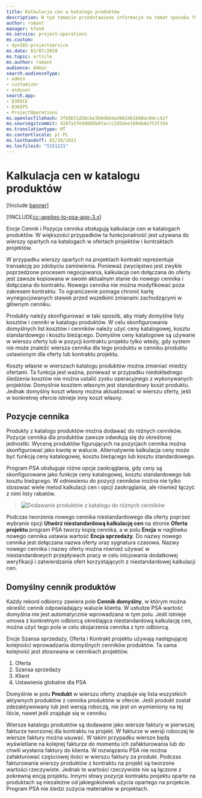 ```yaml
---
title: Kalkulacja cen w katalogu produktów
description: W tym temacie przedstawiono informacje na temat sposobu funkcjonowania aparatu kalkulacji cen w katalogu produktów w programie Dynamics 365 Project Service Automation (PSA).
author: rumant
manager: kfend
ms.service: project-operations
ms.custom:
- dyn365-projectservice
ms.date: 03/07/2019
ms.topic: article
ms.author: rumant
audience: Admin
search.audienceType:
- admin
- customizer
- enduser
search.app:
- D365CE
- D365PS
- ProjectOperations
ms.openlocfilehash: 3fb9b51d58cbe3b0db6dad902461b90ac04cc42f
ms.sourcegitcommit: 418fa1fe9d605b8faccc2d5dee1b04b4e753f194
ms.translationtype: HT
ms.contentlocale: pl-PL
ms.lasthandoff: 02/10/2021
ms.locfileid: "5151221"
---
```

# <a name="product-catalog-pricing"></a>Kalkulacja cen w katalogu produktów 

[!include [banner](../includes/psa-now-project-operations.md)]

[!INCLUDE[cc-applies-to-psa-app-3.x](../includes/cc-applies-to-psa-app-3x.md)]


Encje Cennik i Pozycja cennika obsługują kalkulacje cen w katalogach produktów. W większości przypadków ta funkcjonalność jest używana do wierszy opartych na katalogach w ofertach projektów i kontraktach projektów.

W przypadku wierszy opartych na projektach kontrakt reprezentuje transakcję po zdobyciu zamówienia. Ponieważ zwycięstwo jest zwykle poprzedzone procesem negocjowania, kalkulacja cen dołączana do oferty jest zawsze kopiowana w swoim aktualnym stanie do nowego cennika i dołączana do kontraktu. Nowego cennika nie można modyfikować poza zakresem kontraktu. To ograniczenie pomaga chronić kartę wynegocjowanych stawek przed wszelkimi zmianami zachodzącymi w głównym cenniku.

Produkty należy skonfigurować w taki sposób, aby miały domyślne listy kosztów i cenniki w katalogu produktów. W celu skonfigurowania domyślnych list kosztów i cenników należy użyć ceny katalogowej, kosztu standardowego i kosztu bieżącego. Domyślne ceny katalogowe są używane w wierszu oferty lub w pozycji kontraktu projektu tylko wtedy, gdy system nie może znaleźć wiersza cennika dla tego produktu w cenniku produktu ustawionym dla oferty lub kontraktu projektu.

Koszty własne w wierszach katalogu produktów można zmieniać miedzy ofertami. Ta funkcja jest ważna, ponieważ w przypadku niedokładnego śledzenia kosztów nie można ustalić zysku operacyjnego z wykonywanych projektów. Domyślnie kosztem własnym jest standardowy koszt produktu. Jednak domyślny koszt własny można aktualizować w wierszu oferty, jeśli w konkretnej ofercie istnieje inny koszt własny.

## <a name="price-list-items"></a>Pozycje cennika

Produkty z katalogu produktów można dodawać do różnych cenników. Pozycje cennika dla produktów zawsze odwołują się do określonej jednostki. Wycenę produktów figurujących na pozycjach cennika można skonfigurować jako kwotę w walucie. Alternatywnie kalkulacja ceny może być funkcją ceny katalogowej, kosztu bieżącego lub kosztu standardowego.

Program PSA obsługuje różne opcje zaokrąglania, gdy ceny są skonfigurowane jako funkcje ceny katalogowej, kosztu standardowego lub kosztu bieżącego. W odniesieniu do pozycji cenników można nie tylko stosować wiele metod kalkulacji cen i opcji zaokrąglania, ale również łączyć z nimi listy rabatów. 

> ![Dodawanie produktów z katalogu do różnych cenników](media/basic-guide-16.png)

Podczas tworzenia nowego cennika niestandardowego dla oferty poprzez wybranie opcji **Utwórz niestandardową kalkulację cen** na stronie **Oferta projektu** program PSA tworzy kopię cennika, a w polu **Encja** w nagłówku nowego cennika ustawia wartość **Encja sprzedaży**. Do nazwy nowego cennika jest dołączana nazwa oferty oraz sygnatura czasowa. Nazwy nowego cennika i nazwy oferty można również używać w niestandardowych przepływach pracy w celu inicjowania dodatkowej weryfikacji i zatwierdzania ofert korzystających z niestandardowej kalkulacji cen.

 
## <a name="default-product-price-list"></a>Domyślny cennik produktów
Każdy rekord odbiorcy zawiera pole **Cennik domyślny**, w którym można określić cennik odpowiadający walucie klienta. W usłudze PSA wartość domyślna nie jest automatycznie wprowadzana w tym polu. Jeśli istnieje umowa z konkretnym odbiorcą określająca niestandardową kalkulację cen, można użyć tego pola w celu skojarzenia cennika z tym odbiorcą.

Encje Szansa sprzedaży, Oferta i Kontrakt projektu używają następującej kolejności wprowadzania domyślnych cenników produktów. Ta sama kolejność jest stosowana w cennikach projektów.

1.  Oferta
2.  Szansa sprzedaży
3.  Klient
4.  Ustawienia globalne dla PSA

Domyślnie w polu **Produkt** w wierszu oferty znajduje się lista wszystkich aktywnych produktów z cennika produktów w ofercie. Jeśli produkt został zdezaktywowany lub jest wersją roboczą, nie jest on wymieniony na tej liście, nawet jeśli znajduje się w cenniku. 

Wiersze katalogu produktów są dodawane jako wiersze faktury w pierwszej fakturze tworzonej dla kontraktu na projekt. W fakturze w wersji roboczej te wiersze faktury można usuwać. W takim przypadku wiersze będą wyświetlane na kolejnej fakturze do momentu ich zafakturowania lub do chwili wysłania faktury do klienta. W rozwiązaniu PSA nie można zafakturować częściowej ilości w wierszu faktury za produkt. Podczas fakturowania wierszy produktów z kontraktu na projekt są tworzone wartości rzeczywiste. Jednak te wartości rzeczywiste nie są łączone z pokrewną encją projektu. Innymi słowy pozycje kontraktu projektu oparte na produktach są niezależne od jakiegokolwiek użycia opartego na projekcie. Program PSA nie śledzi zużycia materiałów w projektach.
